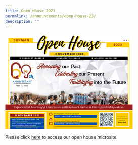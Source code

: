 ```yaml
---
title: Open House 2023
permalink: /announcements/open-house-23/
description: ""
---
```

<img src="/images/E%20Open%20House/dunman%20open%20house%20banner%202023%20(final).png" style="width:80%">
<br>

Please click [here](https://www.dunmansec.moe.edu.sg/open-house/programme-highlights/) to access our open house microsite. 

